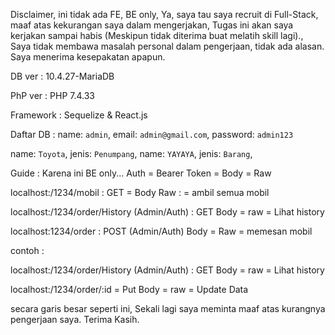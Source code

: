 Disclaimer, ini tidak ada FE, BE only, Ya, saya tau saya recruit di Full-Stack, maaf atas kekurangan saya dalam mengerjakan, Tugas ini akan saya kerjakan sampai habis (Meskipun tidak diterima buat melatih skill lagi)., Saya tidak membawa masalah personal dalam pengerjaan, tidak ada alasan. Saya menerima kesepakatan apapun.



DB ver : 
10.4.27-MariaDB

PhP ver :
PHP 7.4.33 

Framework : Sequelize & React.js 

Daftar DB :   name: `admin`, email: `admin@gmail.com`, password: `admin123`

 name: `Toyota`, jenis: `Penumpang`,
 name: `YAYAYA`, jenis: `Barang`,

 Guide : Karena ini BE only...
 Auth = Bearer Token = Body = Raw 
 <!-- {
    "email":"admin@gmail.com", "password" : "admin123"
} -->

localhost:/1234/mobil : GET 
= Body Raw : 
= ambil semua mobil


localhost:/1234/order/History (Admin/Auth) : GET
Body = raw 
= Lihat history


localhost:1234/order : POST   (Admin/Auth)
Body = Raw
= memesan mobil

contoh : 
<!-- "customer_name": "John Doe",      "order_date": "2024-05-01",     "order_detail": [       {   
             "order_id" : "1",         "mobil_id": 1         }]}        -->

localhost:/1234/order/History (Admin/Auth) : GET
Body = raw 
= Lihat history

localhost:/1234/order/:id = Put
Body = raw = Update Data

secara garis besar seperti ini, Sekali lagi saya meminta maaf atas kurangnya pengerjaan saya. Terima Kasih.

